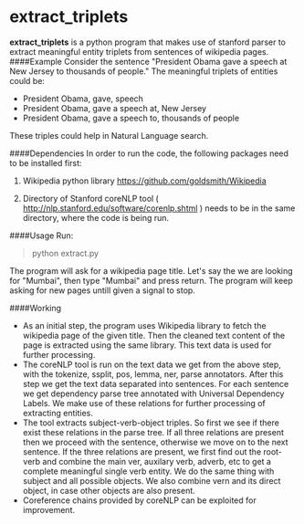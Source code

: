 # extract_triplets
**extract_triplets** is a python program that makes use of stanford parser to extract meaningful entity triplets from sentences of wikipedia pages.
####Example
Consider the sentence "President Obama gave a speech at New Jersey to thousands of people."
The meaningful triplets of entities could be:
* President Obama, gave, speech
* President Obama, gave a speech at, New Jersey
* President Obama, gave a speech to, thousands of people

These triples could help in Natural Language search.

####Dependencies
In order to run the code, the following packages need to be installed first:

1. Wikipedia python library https://github.com/goldsmith/Wikipedia

2. Directory of Stanford coreNLP tool ( http://nlp.stanford.edu/software/corenlp.shtml ) needs to be in the same directory, where the code is being run.

####Usage
Run:
>python extract.py

The program will ask for a wikipedia page title. Let's say the we are looking for "Mumbai", then type "Mumbai" and press return. The program will keep asking for new pages untill given a signal to stop.

####Working

* As an initial step, the program uses Wikipedia library to fetch the wikipedia page of the given title. Then the cleaned text content of the page is extracted using the same library. This text data is used for further processing.
* The coreNLP tool is run on the text data we get from the above step, with the tokenize, ssplit, pos, lemma, ner, parse annotators. After this step we get the text data separated into sentences. For each sentence we get dependency parse tree annotated with Universal Dependency Labels. We make use of these relations for further processing of extracting entities.
* The tool extracts subject-verb-object triples. So first we see if there exist these relations in the parse tree. If all three relations are present then we proceed with the sentence, otherwise we move on to the next sentence. If the three relations are present, we first find out the root-verb and combine the main ver, auxilary verb, adverb, etc to get a complete meaningful single verb entity. We do the same thing with subject and all possible objects. We also combine vern and its direct object, in case other objects are also present.
* Coreference chains provided by coreNLP can be exploited for improvement.

